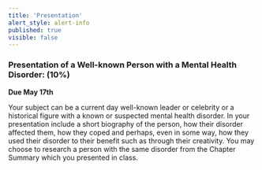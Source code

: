 ```yaml
---
title: 'Presentation'
alert_style: alert-info
published: true
visible: false
---
```


### Presentation of a Well-known Person with a Mental Health Disorder: (10%) 

**Due May 17th** 

Your subject can be a current day well-known leader or celebrity or a historical figure with a known or suspected mental health disorder. In your presentation include a short biography of the person, how their disorder affected them, how they coped and perhaps, even in some way, how they  used their disorder to their benefit such as through their creativity. You may choose to research a person with the same disorder from the Chapter Summary which you presented in class. 

